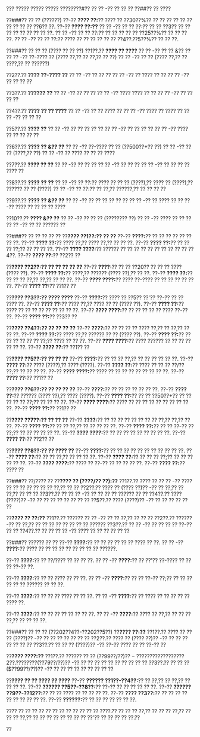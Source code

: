 ??? ????? ????? ????? ????????#?? ?? ?? -?? ?? ?? ??
??##?? ?? ????

??###?? ?? ?? (??????)
??-?? **???? ??:**?? ???? ?? ??30??%?? ?? ?? ?? ?? ?? ?? ?? ?? ?? ?? ??6?? ??.
??-?? **???? ??:??**
?? ?? -?? ?? ?? ??:?? ?? ?? ??3?? ?? ?? ?? ?? ?? ?? ?? ?? ??.
?? ?? -?? ?? ?? ??:?? ?? ?? ?? ?? ?? ??25??%?? ?? ?? ?? ??.
?? ?? -?? ?? ?? ??:?? ???? ?? ?? ?? ?? ?? ?? ??4??.??5??%?? ?? ?? ??.

??###?? ?? ?? ?? (???? ?? ?? ??)
??1??.?? **???? ?? ????**
??  ?? -?? ?? ?? &?? ??
??  ?? -?? ??-???? ?? (???? ??,?? ?? ??,?? ?? ??)
??  ?? -?? ?? ?? (???? ??,?? ?? ????,?? ?? ??????)

??2??.?? **???? ??-???? ??**
??  ?? -?? ?? ?? ??
??  ?? -?? ?? ???? ?? ??
??  ?? -?? ?? ?? ?? ??

??3??.?? **?????? ??**
??  ?? -?? ?? ?? ??
??  ?? -?? ???? ???? ?? ??
??  ?? -?? ?? ?? ?? ??

??4??.?? **???? ?? ?? ????**
??  ?? -?? ?? ?? ???? ??
??  ?? -?? ???? ?? ???? ??
??  ?? -?? ?? ?? ??

??5??.?? **???? ??**
??  ?? -?? ?? ?? ?? ?? ??
??  ?? -?? ?? ?? ?? ??
??  ?? -?? ???? ?? ?? ?? ?? ??

??6??.?? **???? ?? &?? ??**
??  ?? -?? ??-???? ?? ?? (??500??+?? ??)
??  ?? -?? ?? ?? (????,?? ??)
??  ?? -?? ?? ???? ?? ?? ?? ????

??7??.?? **???? ?? ??**
??  ?? -?? ?? ?? ??
??  ?? -?? ?? ?? ??
??  ?? -?? ?? ?? ?? ?? ???? ??

??8??.?? **???? ?? ??**
??  ?? -?? ?? ??:?? ???? ?? ?? ?? (????),?? ???? ?? (????),?? ?????? ?? ?? (????)
??  ?? -?? ?? ??:?? ?? ??,?? ??????,?? ?? ?? ?? ??

??9??.?? **???? ?? &?? ??**
??  ?? -?? ?? ?? ?? ?? ?? ??
??  ?? -?? ?? ???? ??
??  ?? -?? ???? ?? ?? ?? ?? ????

??10??.?? **???? &?? ??**
??   ?? -?? ?? ?? ?? (???????? ??)
??   ?? -?? ???? ?? ?? ??
??   ?? -?? ?? ?? ?????? ??

??###?? ?? ?? ?? ?? ??
??**???? ??1??:?? ?? ??**
??-?? **????:**?? ?? ?? ?? ?? ?? ?? ?? ??.
??-?? **???? ??:**?? ???? ??,?? ???? ??,?? ?? ?? ??.
??-?? **???? ??:**?? ?? ?? ?? ??;?? ?? ?? ?? ??.
??-?? **???? ????:**?? ?????? ?? ?? ?? ?? ?? ?? ?? ?? ?? ?? ??4??.
??-?? **???? ??:**?? ??2?? ??

??**???? ??2??:?? ?? ?? ?? ?? ??**
??-?? **????:**?? ?? ?? ??20?? ?? ?? ?? ???? (???? ??).
??-?? **???? ??:**?? ????,?? ?????? (???? ??),?? ?? ??.
??-?? **???? ??:**?? ?? ?? ?? ??,?? ??,?? ?? ?? ??.
??-?? **???? ????:**?? ???? ??-???? ?? ?? ?? ?? ?? ?? ??.
??-?? **???? ??:**?? ??1?? ??

??**???? ??3??:?? ???? ????**
??-?? **????:**?? ???? ?? ??5?? ??'?? ??-?? ?? ?? ???? ??.
??-?? **???? ??:**?? ???? ??,?? ???? ?? ?? (???? ??).
??-?? **???? ??:**?? ???? ?? ?? ?? ?? ?? ?? ?? ?? ??.
??-?? **???? ????:**?? ?? ?? ?? ?? ?? ???? ??-?? ??.
??-?? **???? ??:**?? ??3?? ??

??**???? ??4??:?? ?? ?? ?? ??**
??-?? **????:**?? ?? ?? ?? ?? ???? ??,?? ?? ??,?? ?? ?? ??.
??-?? **???? ??:**?? ???? ??,?? ?????? ?? ?? (???? ??).
??-?? **???? ??:**?? ?? ?? ?? ?? ?? ?? ??;?? ???? ?? ?? ??.
??-?? **???? ????:**?? ???? ?????? ?? ?? ?? ?? ?? ?? ??.
??-?? **???? ??:**?? ??1?? ??

??**???? ??5??:?? ?? ?? ??**
??-?? **????:**?? ?? ?? ?? ??,?? ?? ?? ?? ?? ?? ??.
??-?? **???? ??:**?? ???? (????),?? ???? (????).
??-?? **???? ??:**?? ???? ?? ?? ?? ??/?? ??;?? ?? ?? ?? ??.
??-?? **???? ????:**?? ???? ?? ?? ?? ?? ?? ?? ?? ?? ??.
??-?? **???? ??:**?? ??1?? ??

??**???? ??6??:?? ?? ?? ?? ??**
??-?? **????:**?? ?? ?? ?? ?? ?? ?? ??.
??-?? **???? ??:**?? ?????? (???? ??),?? ???? (????).
??-?? **???? ??:**?? ?? ?? ??50??+?? ?? ?? ?? ?? ?? ??;?? ?? ?? ?? ??.
??-?? **???? ????:**?? ???? ?? ?? ?? ?? ?? ?? ?? ?? ?? ??.
??-?? **???? ??:**?? ??1?? ??

??**???? ??7??:?? ?? ?? ??**
??-?? **????:**?? ?? ?? ?? ?? ?? ?? ?? ?? ??,?? ??,?? ?? ??.
??-?? **???? ??:**?? ?? ?? ??,?? ?? ?? ?? ?? ??.
??-?? **???? ??:**?? ?? ?? ??-?? ?? ??;?? ?? ?? ?? ?? ?? ??.
??-?? **???? ????:**?? ?? ?? ?? ?? ?? ?? ?? ?? ??.
??-?? **???? ??:**?? ??2?? ??

??**???? ??8??:?? ?? ???? ??**
??-?? **????:**?? ?? ?? ?? ?? ?? ?? ?? ?? ?? ?? ??.
??-?? **???? ??:**?? ?? ?? ??,?? ?? ?? ?? ??.
??-?? **???? ??:**?? ?? ?? ?? ??;?? ?? ?? ?? ?? ?? ??.
??-?? **???? ????:**?? ???? ?? ??-?? ?? ?? ?? ?? ??.
??-?? **???? ??:**?? ???? ??

??###?? ??/???? ??
??**???? ?? (????/?? ??):??**
??1??.?? ???? ?? ?? ?? -?? ???? ?? ?? ?? ?? ?? ?? ?? ??,?? ?? ??
??2??.?? ???? ?? (???? ??)?? -?? ?? ??,?? ?? ??,?? ?? ?? ??
??3??.?? ?? ?? ?? -?? ?? ?? ?? ?? ?????? ?? ??
??4??.?? ???? (????)?? -?? ?? ?? ?? ?? ?? ?? ?? ??
??5??.?? ???? (????)?? -?? ?? ?? ?? ?? ?? ??

??**???? ?? ??:??**
??1??.?? ?????? ?? ?? -?? ?? ?? ??,?? ?? ?? ??
??2??.?? ?????? -?? ?? ??,?? ?? ?? ?? ?? ?? ?? ?? ?? ??????
??3??.?? ?? ?? -?? ?? ?? ?? ?? ??-?? ?? ??
??4??.?? ?? ?? ?? ?? -?? ???? ?? ?? ?? ?? ?? ??

??###?? ?????? ?? ??
??-?? **????:**?? ?? ?? ?? ?? ?? ?? ???? ?? ??.
?? ?? -?? **????:**?? ???? ?? ?? ?? ?? ?? ?? ?? ?? ?? ??????.

??-?? **????:**?? ?? ??/???? ?? ?? ?? ??.
?? ?? -?? **????:**?? ?? ??'?? ??-???? ?? ?? ?? ??-?? ??.

??-?? **????:**?? ?? ?? ???? ?? ?? ??.
?? ?? -?? **????:**?? ?? ?? ??-?? ??;?? ?? ?? ?? ?? ?? ?? ?????? ?? ?? ??.

??-?? **????:**?? ?? ?? ?? ???? ?? ?? ??.
?? ?? -?? **????:**?? ?? ???? ?? ?? ?? ?? ?? ???? ??.

??-?? **????:**?? ?? ?? ?? ?? ?? ?? ?? ??.
?? ?? -?? **????:**?? ???? ?? ??,?? ?? ?? ?? ??,?? ?? ?? ?? ??.

??###?? ?? ?? ?? (??202??4??-??202??5??)
??**???? ??:??**
??1??.?? ???? ?? ?? ?? (????)?? -?? ?? ?? ?? ?? ?? ?? ??
??2??.?? ???? ?? (???? ??)?? -?? ?? ?? ?? ?? ?? ?? ??
??3??.?? ?? ?? ?? (????)?? -?? ??-?? ???? ?? ?? ??-?? ??

??**???? ????:??**
??1??.?? ?????? ?? ?? ($??99??/??)?? -?? ?? ?? ?? ?? ???? ??
??2??.?? ?????? ($??79??/??)?? -?? ?? ?? ?? ?? ?? ?? ?? ?? ?? ??
??3??.?? ?? ?? ?? ($??99??/??)?? -?? ?? ?? ?? ?? ?? ?? ?? ?? ??

??**???? ?? ?? ???? ?? ????**
??-?? **?????? ??1??-??4??:**?? ?? ??,?? ?? ??,?? ?? ?? ?? ??.
??-?? **?????? ??5??-??8??:**?? ??-?? ?? ?? ?? ?? ?? ??.
??-?? **?????? ??9??-??12??:**?? ?? ?? ???? ?? ?? ?? ?? ??.
??-?? **???? ??3??:**?? ?? ?? ?? ?? ?? ?? ?? ?? ?? ??.
??-?? **??????:**?? ?? ?? ?? ?? ?? ?? ??.

???? ?? ?? ?? ?? ?? ?? ?? ?? ?? ?? ?? ?? ????.?? ?? ?? ?? ??,?? ?? ?? ?? ??,?? ?? ?? ?? ??,?? ?? ?? ?? ?? ?? ?? ?? ?? ??'?? ?? ?? ?? ?? ??.??

??